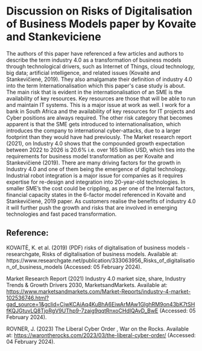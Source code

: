 <H1> Discussion on Risks of Digitalisation of Business Models paper by Kovaite and Stankeviciene </H1>

<p>The authors of this paper have referenced a few articles and authors to describe the term industry 4.0 as a transformation of business models through technological drivers, such as Internet of Things, cloud technology, big data; artificial intelligence, and related issues (Kovaitė and Stankevičienė, 2019). They also amalgamate their definition of industry 4.0 into the term Internationalisation which this paper's case study is about.
The main risk that is evident in the internationalisation of an SME is the availability of key resources. Key resources are those that will be able to run and maintain IT systems. This is a major issue at work as well. I work for a bank in South Africa and the availability of key resources for IT projects and Cyber positions are always required.
The other risk category that becomes apparent is that the SME gets introduced to internationalisation, which introduces the company to international cyber-attacks, due to a larger footprint than they would have had previously.
The Market research report (2021), on Industry 4.0 shows that the compounded growth expectation between 2022 to 2026 is 20.6% i.e. over 165 billion USD, which ties into the requirements for business model transformation as per Kovaite and Stankevičienė (2019). There are many driving factors for the growth in Industry 4.0 and one of them being the emergence of digital technology.  Industrial robot integration is a major issue for companies as it requires expertise for re-design and integration into 20-year-old technologies. In smaller SME’s the cost could be crippling, as per one of the Internal factors, financial capacity states in the 6-factor model referenced in Kovaitė and Stankevičienė, 2019 paper.
As customers realise the benefits of industry 4.0 it will further push the growth and risks that are involved in emerging technologies and fast paced transformation.</p>



<H2>Reference:</H2>

<p>KOVAITĖ, K. et al. (2019) (PDF) risks of digitalisation of business models - researchgate, Risks of digitalisation of business models. Available at: https://www.researchgate.net/publication/333063956_Risks_of_digitalisation_of_business_models (Accessed: 05 February 2024).

Market Research Report (2021) Industry 4.0 market size, share, Industry Trends & Growth Drivers 2030, MarketsandMarkets. Available at: https://www.marketsandmarkets.com/Market-Reports/industry-4-market-102536746.html?gad_source=1&gclid=CjwKCAiAq4KuBhA6EiwArMAw1GlghRM9on43bK7tSHfKQJGtuvLQ8TjoRgV9UThp9-7zaig9qqtRnxoCHdIQAvD_BwE (Accessed: 05 February 2024).

ROVNER, J. (2023) The Liberal Cyber Order , War on the Rocks. Available at: https://warontherocks.com/2023/03/the-liberal-cyber-order/ (Accessed: 04 February 2024).</p>
